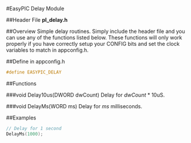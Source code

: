 #EasyPIC Delay Module

##Header File
**pl_delay.h**

##Overview
Simple delay routines.  Simply include the header file and you can use any of the functions listed below.  These functions will only work properly if you have correctly setup your CONFIG bits and set the clock variables to match in appconfig.h.

##Define in appconfig.h
```c
#define EASYPIC_DELAY
```

##Functions

###void Delay10us(DWORD dwCount)
Delay for <i>dwCount</i> * 10uS.

###void DelayMs(WORD ms)
Delay for <i>ms</i> milliseconds.

##Examples
```c
// Delay for 1 second
DelayMs(1000);
```
